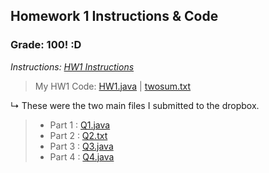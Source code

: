 ## Homework 1 Instructions & Code

### Grade: 100! :D

*Instructions: [HW1 Instructions](https://github.com/WhySoPowerful/CSC4520-Audit/blob/main/Homeworks/HW1/HW1%20Pseudocode%20and%20Recursion.pdf)*

>My HW1 Code: [HW1.java](https://github.com/WhySoPowerful/CSC4520-Audit/blob/main/Homeworks/HW1/HW1.java) | [twosum.txt](https://github.com/WhySoPowerful/CSC4520-Audit/blob/main/Homeworks/HW1/twosum.txt)

↳ These were the two main files I submitted to the dropbox.

>* Part 1 : [Q1.java](https://github.com/WhySoPowerful/CSC4520-Audit/blob/main/Homeworks/HW1/Q1.java)
>* Part 2 : [Q2.txt](https://github.com/WhySoPowerful/CSC4520-Audit/blob/main/Homeworks/HW1/Q2.txt)
>* Part 3 : [Q3.java](https://github.com/WhySoPowerful/CSC4520-Audit/blob/main/Homeworks/HW1/Q3.java)
>* Part 4 : [Q4.java](https://github.com/WhySoPowerful/CSC4520-Audit/blob/main/Homeworks/HW1/Q4.java)

